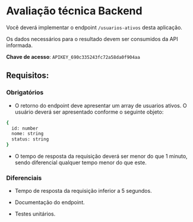 # Avaliação técnica Backend

Você deverá implementar o endpoint ```/usuarios-ativos``` desta aplicação.

Os dados necessários para o resultado devem ser consumidos da API informada.

**Chave de acesso**: ```APIKEY_690c335243fc72a58da0f904aa```

## Requisitos:

### Obrigatórios

- O retorno do endpoint deve apresentar um array de usuarios ativos. O usuário deverá ser apresentado conforme o seguinte objeto:
```bash
{
  id: number
  nome: string
  status: string
}
```

- O tempo de resposta da requisição deverá ser menor do que 1 minuto, sendo diferencial qualquer tempo menor do que este.

### Diferenciais

- Tempo de resposta da requisição inferior a 5 segundos.

- Documentação do endpoint.

- Testes unitários.